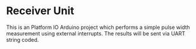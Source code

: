 # Receiver Unit

This is an Platform IO Arduino project which performs a simple pulse width measurement using external interrupts. The results will be sent via UART string coded. 